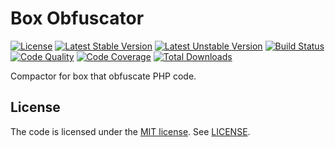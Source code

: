 # Box Obfuscator

[![License](https://poser.pugx.org/tomzx/box-obfuscator/license.svg)](https://packagist.org/packages/tomzx/box-obfuscator)
[![Latest Stable Version](https://poser.pugx.org/tomzx/box-obfuscator/v/stable.svg)](https://packagist.org/packages/tomzx/box-obfuscator)
[![Latest Unstable Version](https://poser.pugx.org/tomzx/box-obfuscator/v/unstable.svg)](https://packagist.org/packages/tomzx/box-obfuscator)
[![Build Status](https://img.shields.io/travis/tomzx/box-obfuscator.svg)](https://travis-ci.org/tomzx/box-obfuscator)
[![Code Quality](https://img.shields.io/scrutinizer/g/tomzx/box-obfuscator.svg)](https://scrutinizer-ci.com/g/tomzx/box-obfuscator/code-structure)
[![Code Coverage](https://img.shields.io/scrutinizer/coverage/g/tomzx/box-obfuscator.svg)](https://scrutinizer-ci.com/g/tomzx/box-obfuscator)
[![Total Downloads](https://img.shields.io/packagist/dt/tomzx/box-obfuscator.svg)](https://packagist.org/packages/tomzx/box-obfuscator)

Compactor for box that obfuscate PHP code.

## License

The code is licensed under the [MIT license](http://choosealicense.com/licenses/mit/). See [LICENSE](LICENSE).
